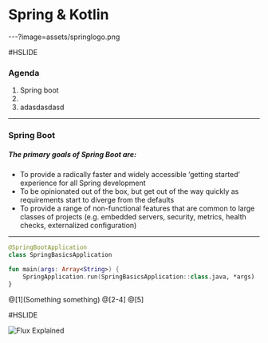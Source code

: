  # Spring & Kotlin
 
---?image=assets/springlogo.png

#HSLIDE

### Agenda


1. Spring boot
2.
3. adasdasdasd

---

### Spring Boot

##### The primary goals of Spring Boot are:

* <span style="font-size: 1em;">To provide a radically faster and widely accessible ‘getting started’ experience for all Spring development</span>
* <span style="font-size: 1em;">To be opinionated out of the box, but get out of the way quickly as requirements start to diverge from the defaults</span>
* <span style="font-size: 1em;">To provide a range of non-functional features that are common to large classes of projects (e.g. embedded servers, security, metrics, health checks, externalized configuration)
</span>

---

```kotlin
@SpringBootApplication
class SpringBasicsApplication

fun main(args: Array<String>) {
    SpringApplication.run(SpringBasicsApplication::class.java, *args)
}
```
@[1](Something something)
@[2-4]
@[5]

#HSLIDE

![Flux Explained](https://facebook.github.io/flux/img/flux-simple-f8-diagram-explained-1300w.png)